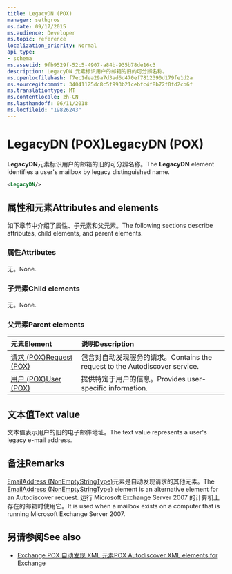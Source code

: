 ```yaml
---
title: LegacyDN (POX)
manager: sethgros
ms.date: 09/17/2015
ms.audience: Developer
ms.topic: reference
localization_priority: Normal
api_type:
- schema
ms.assetid: 9fb9529f-52c5-4907-a84b-935b78de16c3
description: LegacyDN 元素标识用户的邮箱的旧的可分辨名称。
ms.openlocfilehash: f7ec1dea29a7d3ad6d470ef7812390d179fe1d2a
ms.sourcegitcommit: 34041125dc8c5f993b21cebfc4f8b72f0fd2cb6f
ms.translationtype: MT
ms.contentlocale: zh-CN
ms.lasthandoff: 06/11/2018
ms.locfileid: "19826243"
---
```

# <a name="legacydn-pox"></a><span data-ttu-id="219b7-103">LegacyDN (POX)</span><span class="sxs-lookup"><span data-stu-id="219b7-103">LegacyDN (POX)</span></span>

<span data-ttu-id="219b7-104">**LegacyDN**元素标识用户的邮箱的旧的可分辨名称。</span><span class="sxs-lookup"><span data-stu-id="219b7-104">The **LegacyDN** element identifies a user's mailbox by legacy distinguished name.</span></span> 
  
```xml
<LegacyDN/>
```

## <a name="attributes-and-elements"></a><span data-ttu-id="219b7-105">属性和元素</span><span class="sxs-lookup"><span data-stu-id="219b7-105">Attributes and elements</span></span>

<span data-ttu-id="219b7-106">如下章节中介绍了属性、子元素和父元素。</span><span class="sxs-lookup"><span data-stu-id="219b7-106">The following sections describe attributes, child elements, and parent elements.</span></span>
  
### <a name="attributes"></a><span data-ttu-id="219b7-107">属性</span><span class="sxs-lookup"><span data-stu-id="219b7-107">Attributes</span></span>

<span data-ttu-id="219b7-108">无。</span><span class="sxs-lookup"><span data-stu-id="219b7-108">None.</span></span>
  
### <a name="child-elements"></a><span data-ttu-id="219b7-109">子元素</span><span class="sxs-lookup"><span data-stu-id="219b7-109">Child elements</span></span>

<span data-ttu-id="219b7-110">无。</span><span class="sxs-lookup"><span data-stu-id="219b7-110">None.</span></span>
  
### <a name="parent-elements"></a><span data-ttu-id="219b7-111">父元素</span><span class="sxs-lookup"><span data-stu-id="219b7-111">Parent elements</span></span>

|<span data-ttu-id="219b7-112">**元素**</span><span class="sxs-lookup"><span data-stu-id="219b7-112">**Element**</span></span>|<span data-ttu-id="219b7-113">**说明**</span><span class="sxs-lookup"><span data-stu-id="219b7-113">**Description**</span></span>|
|:-----|:-----|
|[<span data-ttu-id="219b7-114">请求 (POX)</span><span class="sxs-lookup"><span data-stu-id="219b7-114">Request (POX)</span></span>](request-pox.md) <br/> |<span data-ttu-id="219b7-115">包含对自动发现服务的请求。</span><span class="sxs-lookup"><span data-stu-id="219b7-115">Contains the request to the Autodiscover service.</span></span>  <br/> |
|[<span data-ttu-id="219b7-116">用户 (POX)</span><span class="sxs-lookup"><span data-stu-id="219b7-116">User (POX)</span></span>](user-pox.md) <br/> |<span data-ttu-id="219b7-117">提供特定于用户的信息。</span><span class="sxs-lookup"><span data-stu-id="219b7-117">Provides user-specific information.</span></span>  <br/> |
   
## <a name="text-value"></a><span data-ttu-id="219b7-118">文本值</span><span class="sxs-lookup"><span data-stu-id="219b7-118">Text value</span></span>

<span data-ttu-id="219b7-119">文本值表示用户的旧的电子邮件地址。</span><span class="sxs-lookup"><span data-stu-id="219b7-119">The text value represents a user's legacy e-mail address.</span></span>
  
## <a name="remarks"></a><span data-ttu-id="219b7-120">备注</span><span class="sxs-lookup"><span data-stu-id="219b7-120">Remarks</span></span>

<span data-ttu-id="219b7-121">[EmailAddress (NonEmptyStringType)](emailaddress-nonemptystringtype.md)元素是自动发现请求的其他元素。</span><span class="sxs-lookup"><span data-stu-id="219b7-121">The [EmailAddress (NonEmptyStringType)](emailaddress-nonemptystringtype.md) element is an alternative element for an Autodiscover request.</span></span> <span data-ttu-id="219b7-122">运行 Microsoft Exchange Server 2007 的计算机上存在的邮箱时使用它。</span><span class="sxs-lookup"><span data-stu-id="219b7-122">It is used when a mailbox exists on a computer that is running Microsoft Exchange Server 2007.</span></span> 
  
## <a name="see-also"></a><span data-ttu-id="219b7-123">另请参阅</span><span class="sxs-lookup"><span data-stu-id="219b7-123">See also</span></span>

- [<span data-ttu-id="219b7-124">Exchange POX 自动发现 XML 元素</span><span class="sxs-lookup"><span data-stu-id="219b7-124">POX Autodiscover XML elements for Exchange</span></span>](pox-autodiscover-xml-elements-for-exchange.md)

